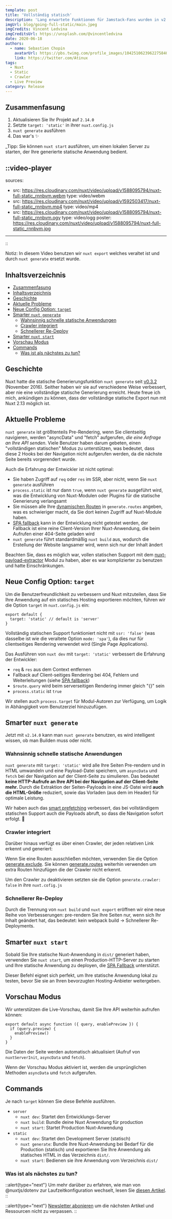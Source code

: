 ```yaml
---
template: post
title: 'Vollständig statisch'
description: 'Lang erwartete Funktionen für Jamstack-Fans wurden in v2.13 eingeführt: vollständig statischer Export, verbessertes Smart Prefetching, integrierter Crawler, schnelleres Re-Deployment, eingebauter Webserver und neue Zieloption für die Konfiguration ⚡️'
imgUrl: blog/going-full-static/main.jpeg
imgCredits: Vincent Ledvina
imgCreditsUrl: https://unsplash.com/@vincentledvina
date: 2020-06-18
authors:
  - name: Sebastien Chopin
    avatarUrl: https://pbs.twimg.com/profile_images/1042510623962275840/1Iw_Mvud_400x400.jpg
    link: https://twitter.com/Atinux
tags:
  - Nuxt
  - Static
  - Crawler
  - Live Preview
category: Release
---
```


## Zusammenfasung

1. Aktualisieren Sie Ihr Projekt auf `2.14.0`
2. Setzte `target: 'static'` in ihrer `nuxt.config.js`
3. `nuxt generate` ausführen
4. Das war's ✨

\_Tipp: Sie können `nuxt start` ausführen, um einen lokalen Server zu starten, der Ihre generierte statische Anwendung bedient.

## ::video-player

sources:

- src: https://res.cloudinary.com/nuxt/video/upload/v1588095794/nuxt-full-static_rnnbvm.webm
  type: video/webm
- src: https://res.cloudinary.com/nuxt/video/upload/v1592503417/nuxt-full-static_rnnbvm.mp4
  type: video/mp4
- src: https://res.cloudinary.com/nuxt/video/upload/v1588095794/nuxt-full-static_rnnbvm.ogv
  type: video/ogg
  poster: https://res.cloudinary.com/nuxt/video/upload/v1588095794/nuxt-full-static_rnnbvm.jpg

---

::

<p>

Notiz: In diesem Video benutzen wir `nuxt export` welches veraltet ist und durch `nuxt generate` ersetzt wurde.

</p>

## Inhaltsverzeichnis

- [Zusammenfasung](#too-long-to-read)
- [Inhaltsverzeichnis](#table-of-contents)
- [Geschichte](#history)
- [Aktuelle Probleme](#current-issues)
- [Neue Config Option: `target`](#new-config-option-target)
- [Smarter `nuxt generate`](#smarter-nuxt-generate)
  - [Wahnsinnig schnelle statische Anwendungen](#crazy-fast-static-applications)
  - [Crawler integriert](#crawler-integrated)
  - [Schnellerer Re-Deploy](#faster-re-deploy)
- [Smarter `nuxt start`](#smarter-nuxt-start)
- [Vorschau Modus](#preview-mode)
- [Commands](#commands)
  - [Was ist als nächstes zu tun?](#what-to-do-next)

## Geschichte

Nuxt hatte die statische Generierungsfunktion `nuxt generate` seit [v0.3.2](https://github.com/nuxt/nuxt.js/releases/tag/v0.3.2) (November 2016). Seither haben wir sie auf verschiedene Weise verbessert, aber nie eine vollständige statische Generierung erreicht. Heute freue ich mich, ankündigen zu können, dass der vollständige statische Export nun mit Nuxt 2.13 möglich ist.

## Aktuelle Probleme

`nuxt generate` ist größtenteils Pre-Rendering, wenn Sie clientseitig navigieren, werden "asyncData" und "fetch" aufgerufen, _die eine Anfrage an Ihre API senden_. Viele Benutzer haben darum gebeten, einen "vollständigen statischen" Modus zu unterstützen, was bedeutet, dass diese 2 Hooks bei der Navigation nicht aufgerufen werden, da die nächste Seite bereits vorgerendert wurde.

Auch die Erfahrung der Entwickler ist nicht optimal:

- Sie haben Zugriff auf `req` oder `res` im SSR, aber nicht, wenn Sie `nuxt generate` ausführen
- `process.static` ist nur dann `true`, wenn `nuxt generate` ausgeführt wird, was die Entwicklung von Nuxt-Modulen oder Plugins für die statische Generierung verlangsamt
- Sie müssen alle Ihre [dynamischen Routen](/docs/features/file-system-routing#dynamic-routes) in `generate.routes` angeben, was es schwieriger macht, da Sie dort keinen Zugriff auf Nuxt-Module haben.
- [SPA fallback](/docs/concepts/static-site-generation#spa-fallback) kann in der Entwicklung nicht getestet werden, der Fallback ist eine reine Client-Version Ihrer Nuxt-Anwendung, die beim Aufrufen einer 404-Seite geladen wird
- `nuxt generate` führt standardmäßig `nuxt build` aus, wodurch die Erstellung der Website langsamer wird, wenn sich nur der Inhalt ändert

Beachten Sie, dass es möglich war, vollen statischen Support mit dem [nuxt-payload-extractor](https://github.com/DreaMinder/nuxt-payload-extractor) Modul zu haben, aber es war komplizierter zu benutzen und hatte Einschränkungen.

## Neue Config Option: `target`

Um die Benutzerfreundlichkeit zu verbessern und Nuxt mitzuteilen, dass Sie Ihre Anwendung auf ein statisches Hosting exportieren möchten, führen wir die Option `target` in `nuxt.config.js` ein:

```js{}[nuxt.config.js]
export default {
  target: 'static' // default is 'server'
}
```

<base-alert type="warning">

Vollständig statischen Support funktioniert nicht mit `ssr: 'false'` (was dasselbe ist wie die veraltete Option `mode: 'spa'`), da dies nur für clientseitiges Rendering verwendet wird (Single Page Applications).

</base-alert>

Das Ausführen von `nuxt dev` mit `target: 'static'` verbessert die Erfahrung der Entwickler:

- `req` & `res` aus dem Context entfernen
- Fallback auf Client-seitiges Rendering bei 404, Fehlern und Weiterleitungen (siehe [SPA fallback](/docs/concepts/static-site-generation#spa-fallback))
- `$route.query` wird beim serverseitigen Rendering immer gleich "{}" sein
- `process.static` ist `true`

Wir stellen auch `process.target` für Modul-Autoren zur Verfügung, um Logik in Abhängigkeit vom Benutzerziel hinzuzufügen.

## Smarter `nuxt generate`

Jetzt mit `v2.14.0` kann man `nuxt generate` benutzen, es wird intelligent wissen, ob man Builden muss oder nicht.

### Wahnsinnig schnelle statische Anwendungen

`nuxt generate` mit `target: 'static'` wird alle Ihre Seiten Pre-rendern und in HTML umwandeln und eine Payload-Datei speichern, um `asyncData` und `fetch` bei der Navigation auf der Client-Seite zu simulieren. Das bedeutet **keine HTTP-Aufrufe an Ihre API bei der Navigation auf der Client-Seite mehr.** Durch die Extraktion der Seiten-Payloads in eine JS-Datei wird **auch die HTML-Größe** reduziert, sowie das Vorladen (aus dem <link> im Header) für optimale Leistung.

Wir haben auch das [smart prefetching](/announcements/introducing-smart-prefetching) verbessert, das bei vollständigem statischen Support auch die Payloads abruft, so dass die Navigation sofort erfolgt. 👀

### Crawler integriert

Darüber hinaus verfügt es über einen Crawler, der jeden relativen Link erkennt und generiert:

Wenn Sie eine Routen ausschließen möchten, verwenden Sie die Option [generate.exclude](/docs/configuration-glossary/configuration-generate#exclude). Sie können [generate.routes](/docs/configuration-glossary/configuration-generate#routes) weiterhin verwenden um extra Routen hinzufügen die der Crawler nicht erkennt.

Um den Crawler zu deaktivieren setzten sie die Option `generate.crawler: false` in ihre `nuxt.cofig.js`

### Schnellerer Re-Deploy

Durch die Trennung von `nuxt build` und `nuxt export` eröffnen wir eine neue Reihe von Verbesserungen: pre-rendern Sie Ihre Seiten nur, wenn sich Ihr Inhalt geändert hat, das bedeutet: kein webpack build → Schnellerer Re-Deployments.

## Smarter `nuxt start`

Sobald Sie Ihre statische Nuxt-Anwendung in `dist/` generiert haben, verwenden Sie `nuxt start`, um einen Production-HTTP-Server zu starten und Ihre statische Anwendung zu deployen, die [SPA Fallback](/docs/concepts/static-site-generation#spa-fallback) unterstützt.

Dieser Befehl eignet sich perfekt, um Ihre statische Anwendung lokal zu testen, bevor Sie sie an Ihren bevorzugten Hosting-Anbieter weitergeben.

## Vorschau Modus

Wir unterstützen die Live-Vorschau, damit Sie Ihre API weiterhin aufrufen können:

```js{}[plugins/preview.client.js]
export default async function ({ query, enablePreview }) {
  if (query.preview) {
    enablePreview()
  }
}
```

Die Daten der Seite werden automatisch aktualisiert (Aufruf von `nuxtServerInit`, `asyncData` und `fetch`).

Wenn der Vorschau Modus aktiviert ist, werden die ursprünglichen Methoden `asyncData` und `fetch` aufgerufen.

## Commands

Je nach `target` können Sie diese Befehle ausführen.

- `server`
  - `nuxt dev`: Startet den Entwicklungs-Server
  - `nuxt build`: Bundle deine Nuxt Anwendung für production
  - `nuxt start`: Startet Production Nuxt-Anwendung
- `static`
  - `nuxt dev`: Startet den Development Server (statisch)
  - `nuxt generate`: Bundle Ihre Nuxt-Anwendung bei Bedarf für die Production (statisch) und exportieren Sie Ihre Anwendung als statisches HTML in das Verzeichnis `dist/`.
  - `nuxt start`: Bedienen sie ihre Anwendung vom Verzeichnis `dist/`

### Was ist als nächstes zu tun?

::alert{type="next"}
Um mehr darüber zu erfahren, wie man von @nuxtjs/dotenv zur Laufzeitkonfiguration wechselt, lesen Sie [diesen Artikel](/tutorials/moving-from-nuxtjs-dotenv-to-runtime-config).
::

::alert{type="next"}
[Newsletter abonieren](#subscribe-to-newsletter) um die nächsten Artikel und Ressourcen nicht zu verpassen.
::
